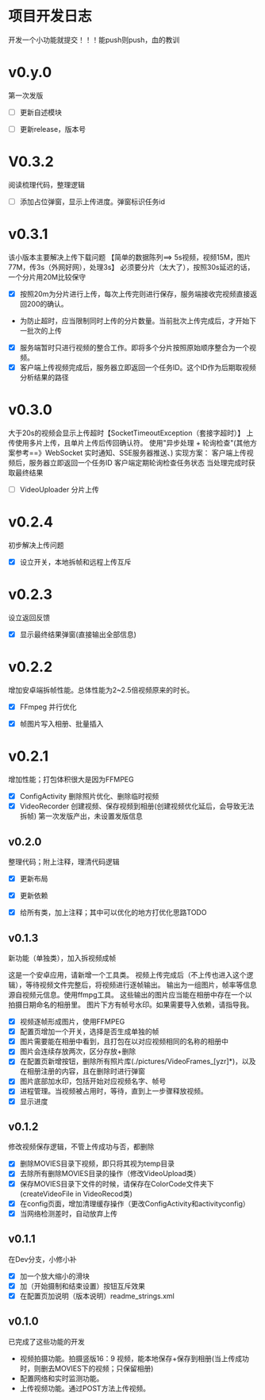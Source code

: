 # 项目开发日志
开发一个小功能就提交！！！能push则push，血的教训

# v0.y.0
第一次发版
- [ ] 更新自述模块
- [ ] 更新release，版本号


# V0.3.2
阅读梳理代码，整理逻辑
- [ ] 添加占位弹窗，显示上传进度。弹窗标识任务id

# v0.3.1
该小版本主要解决上传下载问题
【简单的数据陈列==> 5s视频，视频15M，图片77M，传3s（外网好网），处理3s】
必须要分片（太大了），按照30s延迟的话，一个分片用20M比较保守
- [X] 按照20m为分片进行上传，每次上传完则进行保存，服务端接收完视频直接返回200的确认。
- 为防止超时，应当限制同时上传的分片数量。当前批次上传完成后，才开始下一批次的上传
- [X] 服务端暂时只进行视频的整合工作。即将多个分片按照原始顺序整合为一个视频。
- [X] 客户端上传视频完成后，服务器立即返回一个任务ID。这个ID作为后期取视频分析结果的路径

# v0.3.0
大于20s的视频会显示上传超时【SocketTimeoutException（套接字超时）】
上传使用多片上传，且单片上传后传回确认符。
使用"异步处理 + 轮询检查"(其他方案参考==》WebSocket 实时通知、SSE服务器推送、)
    实现方案：
    客户端上传视频后，服务器立即返回一个任务ID
    客户端定期轮询检查任务状态
    当处理完成时获取最终结果
- [ ] VideoUploader 分片上传

# v0.2.4
初步解决上传问题
- [X] 设立开关，本地拆帧和远程上传互斥


# v0.2.3
设立返回反馈
- [X] 显示最终结果弹窗(直接输出全部信息)


# v0.2.2
增加安卓端拆帧性能。总体性能为2~2.5倍视频原来的时长。
- [X] FFmpeg 并行优化
- [X] 帧图片写入相册、批量插入


# v0.2.1
增加性能；打包体积很大是因为FFMPEG
- [X] ConfigActivity 删除照片优化、删除临时视频
- [X] VideoRecorder 创建视频、保存视频到相册(创建视频优化延后，会导致无法拆帧)
第一次发版产出，未设置发版信息

## v0.2.0
整理代码；附上注释，理清代码逻辑
- [X] 更新布局
- [X] 更新依赖
- [X] 给所有类，加上注释；其中可以优化的地方打优化思路TODO



## v0.1.3
新功能（单独类），加入拆视频成帧

这是一个安卓应用，请新增一个工具类。
视频上传完成后（不上传也进入这个逻辑），等待视频文件完整后，将视频进行逐帧输出。
输出为一组图片，帧率等信息源自视频元信息。使用ffmpg工具。
这些输出的图片应当能在相册中存在一个以拍摄日期命名的相册里。
图片下方有帧号水印。如果需要导入依赖，请指导我。

- [x] 视频逐帧形成图片，使用FFMPEG
- [X] 配置页增加一个开关，选择是否生成单独的帧
- [X] 图片需要能在相册中看到，且打包在以对应视频相同的名称的相册中
- [X] 图片会连续存放两次，区分存放+删除
- [X] 在配置页新增按钮，删除所有照片库(./pictures/VideoFrames_[yzr]*)，以及在相册注册的内容，且在删除时进行弹窗
- [X] 图片底部加水印，包括开始对应视频名字、帧号
- [X] 进程管理。当视频被占用时，等待，直到上一步骤释放视频。
- [X] 显示进度

## v0.1.2
修改视频保存逻辑，不管上传成功与否，都删除
- [X] 删除MOVIES目录下视频，即只将其视为temp目录
- [X] 去除所有删除MOVIES目录的操作（修改VideoUpload类）
- [X] 保存MOVIES目录下文件的时候，请保存在ColorCode文件夹下(createVideoFile in VideoRecod类)
- [X] 在config页面，增加清理缓存操作（更改ConfigActivity和activityconfig）
- [X] 当网络检测差时，自动放弃上传

## v0.1.1
在Dev分支，小修小补
- [X] 加一个放大缩小的滑块
- [X] 加（开始摄制和结束设置）按钮互斥效果
- [X] 在配置页加说明（版本说明）readme_strings.xml

## v0.1.0
已完成了这些功能的开发
- 视频拍摄功能。拍摄竖版16：9 视频，能本地保存+保存到相册(当上传成功时，则删去MOVIES下的视频；只保留相册)
- 配置网络和实时监测功能。
- 上传视频功能。通过POST方法上传视频。